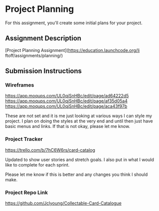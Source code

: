 # Project Planning
For this assignment, you'll create some initial plans for your project.

## Assignment Description
[Project Planning Assignment](https://education.launchcode.org/li
ftoff/assignments/planning/)

## Submission Instructions

### Wireframes

https://app.moqups.com/UL0qjSnHBc/edit/page/ad64222d5
https://app.moqups.com/UL0qjSnHBc/edit/page/af35d05a4
https://app.moqups.com/UL0qjSnHBc/edit/page/aca43f97b

These are not set and it is me just looking at various ways I can style my project. 
I plan on doing the styles at the very end and until then just have basic menus and links.
If that is not okay, please let me know.
### Project Tracker

https://trello.com/b/7hC6W6rs/card-catalog

Updated to show user stories and stretch goals. I also put in what I would like to complete for each sprint.

Please let me know if this is better and any changes you think I should make.

### Project Repo Link

https://github.com/Jclyoung/Collectable-Card-Catalogue

